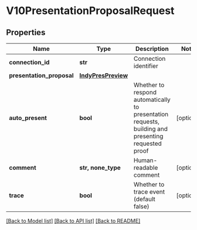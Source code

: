 # V10PresentationProposalRequest


## Properties
Name | Type | Description | Notes
------------ | ------------- | ------------- | -------------
**connection_id** | **str** | Connection identifier | 
**presentation_proposal** | [**IndyPresPreview**](IndyPresPreview.md) |  | 
**auto_present** | **bool** | Whether to respond automatically to presentation requests, building and presenting requested proof | [optional] 
**comment** | **str, none_type** | Human-readable comment | [optional] 
**trace** | **bool** | Whether to trace event (default false) | [optional] 

[[Back to Model list]](../README.md#documentation-for-models) [[Back to API list]](../README.md#documentation-for-api-endpoints) [[Back to README]](../README.md)



